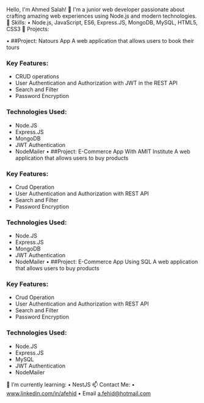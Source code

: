 Hello, I'm Ahmed Salah! 👋
I'm a junior web developer passionate about crafting amazing web experiences using Node.js and modern technologies.
🚀 Skills:
• Node.js, JavaScript, ES6, Express.JS, MongoDB, MySQL, HTML5, CSS3
💼 Projects:

•
##Project: Natours App
A web application that allows users to book their tours 
### Key Features:
- CRUD operations
- User Authentication and Authorization with JWT in the REST API
- Search and Filter
- Password Encryption
  
### Technologies Used:
- Node.JS
- Express.JS
- MongoDB
- JWT Authentication
- NodeMailer
•
##Project: E-Commerce App With AMIT Institute
A web application that allows users to buy products
### Key Features:
- Crud Operation
- User Authentication and Authorization with REST API
- Search and Filter
- Password Encryption
### Technologies Used:
- Node.JS
- Express.JS
- MongoDB
- JWT Authentication
- NodeMailer
•
##Project: E-Commerce App Using SQL
A web application that allows users to buy products
### Key Features:
- Crud Operation
- User Authentication and Authorization with REST API
- Search and Filter
- Password Encryption
### Technologies Used:
- Node.JS
- Express.JS
- MySQL
- JWT Authentication
- NodeMailer

🌱 I’m currently learning:
• NestJS
📫 Contact Me:
•
www.linkedin.com/in/afehid
•
Email
a.fehid@hotmail.com
